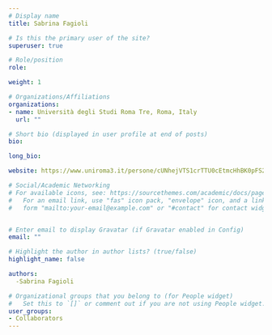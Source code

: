 ```yaml
---
# Display name
title: Sabrina Fagioli

# Is this the primary user of the site?
superuser: true

# Role/position
role: 

weight: 1

# Organizations/Affiliations
organizations:
- name: Università degli Studi Roma Tre, Roma, Italy 
  url: ""

# Short bio (displayed in user profile at end of posts)
bio:

long_bio:

website: https://www.uniroma3.it/persone/cUNhejVTS1crTTU0cEtmcHhBK0pFS20xbGhkSEtsZkRmRTBZZVhyaFc4ND0=/

# Social/Academic Networking
# For available icons, see: https://sourcethemes.com/academic/docs/page-builder/#icons
#   For an email link, use "fas" icon pack, "envelope" icon, and a link in the
#   form "mailto:your-email@example.com" or "#contact" for contact widget.


# Enter email to display Gravatar (if Gravatar enabled in Config)
email: ""

# Highlight the author in author lists? (true/false)
highlight_name: false

authors:
  -Sabrina Fagioli

# Organizational groups that you belong to (for People widget)
#   Set this to `[]` or comment out if you are not using People widget.
user_groups:
- Collaborators
---
```

